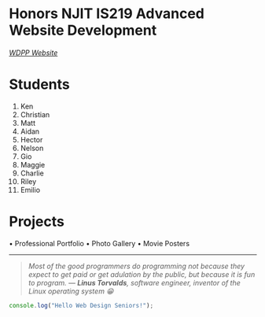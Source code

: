 # Honors NJIT IS219 Advanced Website Development


###### [WDPP Website](https://frhsdwebdesign.com/)

# Students

1. Ken
2. Christian
3. Matt
4. Aidan
5. Hector
6. Nelson
7. Gio
8. Maggie
9. Charlie
10. Riley
11. Emilio

#  Projects
• Professional Portfolio
• Photo Gallery
• Movie Posters

__________________________________________________________________________________________________________________________

>*Most of the good programmers do programming not because they expect to get paid or get adulation by the
public, but because it is fun to program.
— **Linus Torvalds**, software engineer, inventor of the Linux operating system 😁*
```javascript
console.log("Hello Web Design Seniors!");
